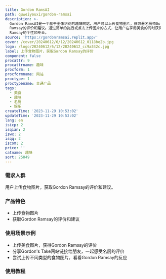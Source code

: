 ```yaml
---
title: Gordon RamsAI
path: quweiyouxi/gordon-ramsai
description: >-
  Gordon RamsAI是一个基于图像识别的趣味网站，用户可以上传食物图片，获取著名厨师Gordon
  Ramsay的评价和建议。通过简单的拖拽或点击上传图片的方式，让用户在享用美食的同时获得名厨的专业点评，增加趣味和乐趣。产品定位于为食客提供娱乐和美食体验，并且充分展现了Gordon
  Ramsay的个性和专业。
source: 'https://gordonramsai.replit.app/'
cover: /cover/20240612/6/12/20240612_0118be2b.jpg
logo: /logo/20240612/6/12/20240612_cc9a342c.jpg
label: 上传食物图片，获取Gordon Ramsay的评价
component: false
procattr: 9
procattrname: 趣味
procform: 1
procformname: 网站
proctype: 1
proctypename: 普通产品
tags:
  - 美食
  - 趣味
  - 名厨
  - 娱乐
createTime: '2023-11-29 10:53:02'
updateTime: '2023-11-29 10:53:02'
lang: en
isicp: 2
isqian: 2
iswx: 2
isqq: 2
iscom: 2
price: ''
catname: 趣味
sort: 25049
---
```




### 需求人群
用户上传食物图片，获取Gordon Ramsay的评价和建议。

### 产品特色
- 上传食物图片
- 获取Gordon Ramsay的评价和建议

### 使用场景示例
- 上传美食图片，获得Gordon Ramsay的评价
- 分享Gordon's Take网站链接给朋友，一起感受名厨的评价
- 尝试上传不同类型的食物图片，看看Gordon Ramsay的反应

### 使用教程


  
